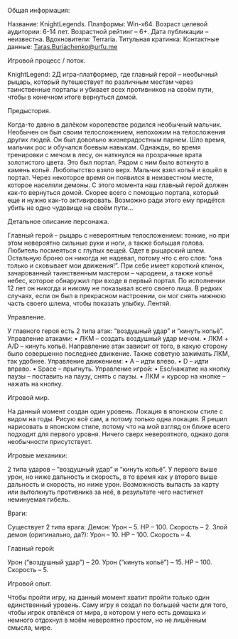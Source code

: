 ﻿Общая информация:

Название: KnightLegends.
Платформы: Win-x64.
Возраст целевой аудитории: 6-14 лет.
Возрастной рейтинг – 6+.
Дата публикации – неизвестна.
Вдохновители: Terraria.
Титульная кратинка: 
Контактные данные: Taras.Buriachenko@urfu.me


Игровой процесс / поток.

KnightLegend: 2Д игра-платформер, где главный герой – необычный рыцарь, который путешествует по различным местам через таинственные порталы и убивает всех противников на своём пути, чтобы в конечном итоге вернуться домой.


Предыстория.

Когда-то давно в далёком королевстве родился необычный мальчик. Необычен он был своим телосложением, непохожим на телосложения других людей. Он был довольно жизнерадостным парнем. Шло время, мальчик рос и обучался боевым навыкам.
Однажды, во время тренировки с мечом в лесу, он наткнулся на прозрачные врата золотистого цвета. Это был портал. Рядом с ним было воткнуто в камень копьё. Любопытство взяло верх. Мальчик взял копьё и вошёл в портал.
Через некоторое время он появился в неизвестном месте, которое населяли демоны. С этого момента наш главный герой должен как-то вернуться домой. Скорее всего с помощью портала, который еще и нужно как-то активировать. Возможно ради этого ему придётся убить не одно чудовище на своём пути…


Детальное описание персонажа.

Главный герой – рыцарь с невероятным телосложением: тонкие, но при этом невероятно сильные руки и ноги, а также большая голова. Любитель посмеяться с глупых вещей. Одет в рыцарский шлем. Остальную броню он никогда не надевал, потому что с его слов: “она только и сковывает мои движения!”. При себе имеет короткий клинок, зачарованный таинственным мастером – чародеем, а также копьё небес, которое обнаружил при входе в первый портал. По исполнении 12 лет он никогда и никому не показывал всего своего лица. В редких случаях, если он был в прекрасном настроении, он мог снять нижнюю часть своего шлема, чтобы показать улыбку. Лентяй.


Управление.

У главного героя есть 2 типа атак: “воздушный удар” и “кинуть копьё”.
Управление атаками:
•	ЛКМ – создать воздушный удар мечом.
•	ЛКМ + A/D – кинуть копьё.
Направление атак зависит от того, в какую сторону было совершенно последнее движение.
Также советую зажимать ЛКМ, так удобнее.
Управление движением:
•	A – идти влево.
•	D – идти вправо.
•	Space – прыгнуть.
Управление игрой:
•	Esc/нажатие на кнопку паузы – поставить на паузу, снять с паузы.
•	ЛКМ + курсор на кнопке – нажать на кнопку.


Игровой мир.

На данный момент создан один уровень. Локация в японском стиле с видом на годы. Рисую всё сам, а потому только одна локация. Я решил нарисовать в японском стиле, потому что на мой взгляд он ближе всего подходит для первого уровня. Ничего сверх невероятного, однако доля необычности присутствует.


Игровые механики:

2 типа ударов – “воздушный удар” и “кинуть копьё”. У первого выше урон, но ниже дальность и скорость, в то время как у второго выше дальность и скорость, но ниже урон.
Возможность выпасть за карту или вытолкнуть противника за неё, в результате чего настигнет неминуемая гибель.


Враги:

Существует 2 типа врага:
Демон: Урон – 5. HP – 100. Скорость – 2.
Злой демон (оригинально, да?): Урон – 10. HP – 100. Скорость – 4.


Главный герой:

Урон (“воздушный удар”) – 20.
Урон (“кинуть копьё”) – 15.
HP – 100.
Скорость – 5.


Игровой опыт.

Чтобы пройти игру, на данный момент хватит пройти только один единственный уровень. Саму игру я создал по большей части для того, чтобы игрок отвлёкся от мира, в котором у него есть домашка и немного отдохнул в моём невероятно простом, но не лишённым смысла, мире.
